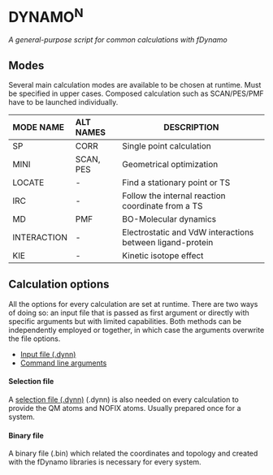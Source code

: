 # DYNAMO<sup>N</sup>

*A general-purpose script for common calculations with fDynamo*

## Modes
Several main calculation modes are available to be chosen at runtime. Must be
specified in upper cases. Composed calculation such as SCAN/PES/PMF have to be launched individually.

| MODE NAME | ALT NAMES | DESCRIPTION |
| :-------- | :-------- | ----------- |
| SP          | CORR      | Single point calculation |
| MINI        | SCAN, PES | Geometrical optimization |
| LOCATE      | -         | Find a stationary point or TS |
| IRC         | -         | Follow the internal reaction coordinate from a TS |
| MD          | PMF       | BO-Molecular dynamics |
| INTERACTION | -         | Electrostatic and VdW interactions between ligand-protein |
| KIE         | -         | Kinetic isotope effect |

## Calculation options
All the options for every calculation are set at runtime.
There are two ways of doing so: an input file that is passed as first argument or
directly with specific arguments but with limited capabilities. Both methods can
be independently employed or together, in which case the arguments overwrite the file options.
 - [Input file (.dynn)](./options_file.md)
 - [Command line arguments](./options_cli.md)

#### Selection file
A [selection file (.dynn)](./sele_file.md) (.dynn) is also needed on every calculation
to provide the QM atoms and NOFIX atoms. Usually prepared once for a system.

#### Binary file
A binary file (.bin) which related the coordinates and topology and created with
the fDynamo libraries is necessary for every system.
